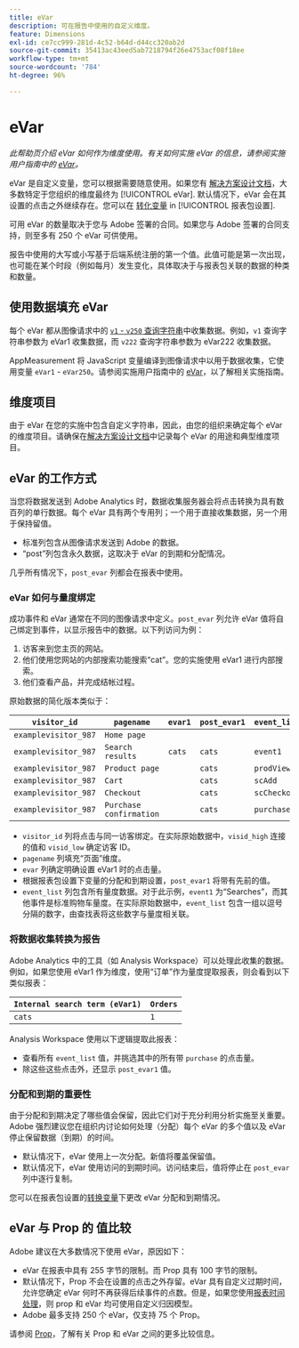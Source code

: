 ```yaml
---
title: eVar
description: 可在报告中使用的自定义维度。
feature: Dimensions
exl-id: ce7cc999-281d-4c52-b64d-d44cc320ab2d
source-git-commit: 35413ac43eed5ab7218794f26e4753acf08f18ee
workflow-type: tm+mt
source-wordcount: '784'
ht-degree: 96%

---
```


# eVar

*此帮助页介绍 eVar 如何作为维度使用。有关如何实施 eVar 的信息，请参阅实施用户指南中的 [eVar](/help/implement/vars/page-vars/evar.md)。*

eVar 是自定义变量，您可以根据需要随意使用。如果您有 [解决方案设计文档](/help/implement/prepare/solution-design.md)，大多数特定于您组织的维度最终为 [!UICONTROL eVar]. 默认情况下，eVar 会在其设置的点击之外继续存在。您可以在 [转化变量](/help/admin/admin/conversion-var-admin/conversion-var-admin.md) in [!UICONTROL 报表包设置].

可用 eVar 的数量取决于您与 Adobe 签署的合同。如果您与 Adobe 签署的合同支持，则至多有 250 个 eVar 可供使用。

报告中使用的大写或小写基于后端系统注册的第一个值。此值可能是第一次出现，也可能在某个时段（例如每月）发生变化，具体取决于与报表包关联的数据的种类和数量。

## 使用数据填充 eVar

每个 eVar 都从图像请求中的 [`v1` - `v250` 查询字符串](/help/implement/validate/query-parameters.md)中收集数据。例如，`v1` 查询字符串参数为 eVar1 收集数据，而 `v222` 查询字符串参数为 eVar222 收集数据。

AppMeasurement 将 JavaScript 变量编译到图像请求中以用于数据收集，它使用变量 `eVar1` - `eVar250`。请参阅实施用户指南中的 [eVar](/help/implement/vars/page-vars/evar.md)，以了解相关实施指南。

## 维度项目

由于 eVar 在您的实施中包含自定义字符串，因此，由您的组织来确定每个 eVar 的维度项目。请确保在[解决方案设计文档](/help/implement/prepare/solution-design.md)中记录每个 eVar 的用途和典型维度项目。

## eVar 的工作方式

当您将数据发送到 Adobe Analytics 时，数据收集服务器会将点击转换为具有数百列的单行数据。每个 eVar 具有两个专用列；一个用于直接收集数据，另一个用于保持留值。

* 标准列包含从图像请求发送到 Adobe 的数据。
* “post”列包含永久数据，这取决于 eVar 的到期和分配情况。

几乎所有情况下，`post_evar` 列都会在报表中使用。

### eVar 如何与量度绑定

成功事件和 eVar 通常在不同的图像请求中定义。`post_evar` 列允许 eVar 值将自己绑定到事件，以显示报告中的数据。以下列访问为例：

1. 访客来到您主页的网站。
2. 他们使用您网站的内部搜索功能搜索“cat”。您的实施使用 eVar1 进行内部搜索。
3. 他们查看产品，并完成结帐过程。

原始数据的简化版本类似于：

| `visitor_id` | `pagename` | `evar1` | `post_evar1` | `event_list` |
| --- | --- | --- | --- | --- |
| `examplevisitor_987` | `Home page` |  |  |  |
| `examplevisitor_987` | `Search results` | `cats` | `cats` | `event1` |
| `examplevisitor_987` | `Product page` |  | `cats` | `prodView` |
| `examplevisitor_987` | `Cart` |  | `cats` | `scAdd` |
| `examplevisitor_987` | `Checkout` |  | `cats` | `scCheckout` |
| `examplevisitor_987` | `Purchase confirmation` |  | `cats` | `purchase` |

* `visitor_id` 列将点击与同一访客绑定。在实际原始数据中，`visid_high` 连接的值和 `visid_low` 确定访客 ID。
* `pagename` 列填充“页面”维度。
* `evar` 列确定明确设置 eVar1 时的点击量。
* 根据报表包设置下变量的分配和到期设置，`post_evar1` 将带有先前的值。
* `event_list` 列包含所有量度数据。对于此示例，`event1` 为“Searches”，而其他事件是标准购物车量度。在实际原始数据中，`event_list` 包含一组以逗号分隔的数字，由查找表将这些数字与量度相关联。

### 将数据收集转换为报告

Adobe Analytics 中的工具（如 Analysis Workspace）可以处理此收集的数据。例如，如果您使用 eVar1 作为维度，使用“订单”作为量度提取报表，则会看到以下类似报表：

| `Internal search term (eVar1)` | `Orders` |
| --- | --- |
| `cats` | `1` |

Analysis Workspace 使用以下逻辑提取此报表：

* 查看所有 `event_list` 值，并挑选其中的所有带 `purchase` 的点击量。
* 除这些这些点击外，还显示 `post_evar1` 值。

### 分配和到期的重要性

由于分配和到期决定了哪些值会保留，因此它们对于充分利用分析实施至关重要。Adobe 强烈建议您在组织内讨论如何处理（分配）每个 eVar 的多个值以及 eVar 停止保留数据（到期）的时间。

* 默认情况下，eVar 使用上一次分配。新值将覆盖保留值。
* 默认情况下，eVar 使用访问的到期时间。访问结束后，值将停止在 `post_evar` 列中逐行复制。

您可以在报表包设置的[转换变量](/help/admin/admin/conversion-var-admin/conversion-var-admin.md)下更改 eVar 分配和到期情况。

## eVar 与 Prop 的 值比较

Adobe 建议在大多数情况下使用 eVar，原因如下：

* eVar 在报表中具有 255 字节的限制。而 Prop 具有 100 字节的限制。
* 默认情况下，Prop 不会在设置的点击之外存留。eVar 具有自定义过期时间，允许您确定 eVar 何时不再获得后续事件的点数。但是，如果您使用[报表时间处理](/help/components/vrs/vrs-report-time-processing.md)，则 prop 和 eVar 均可使用自定义归因模型。
* Adobe 最多支持 250 个 eVar，仅支持 75 个 Prop。

请参阅 [Prop](prop.md)，了解有关 Prop 和 eVar 之间的更多比较信息。
